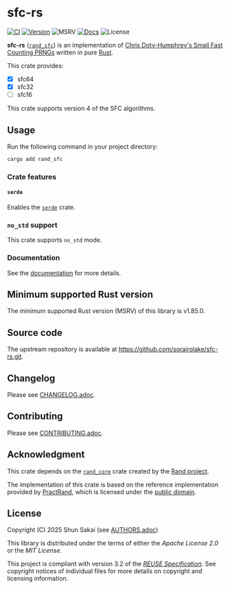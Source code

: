 <!--
SPDX-FileCopyrightText: 2025 Shun Sakai

SPDX-License-Identifier: Apache-2.0 OR MIT
-->

# sfc-rs

[![CI][ci-badge]][ci-url]
[![Version][version-badge]][version-url]
![MSRV][msrv-badge]
[![Docs][docs-badge]][docs-url]
![License][license-badge]

**sfc-rs** ([`rand_sfc`][version-url]) is an implementation of
[Chris Doty-Humphrey's Small Fast Counting PRNGs] written in pure [Rust].

This crate provides:

- [x] sfc64
- [x] sfc32
- [ ] sfc16

This crate supports version 4 of the SFC algorithms.

## Usage

Run the following command in your project directory:

```sh
cargo add rand_sfc
```

### Crate features

#### `serde`

Enables the [`serde`] crate.

### `no_std` support

This crate supports `no_std` mode.

### Documentation

See the [documentation][docs-url] for more details.

## Minimum supported Rust version

The minimum supported Rust version (MSRV) of this library is v1.85.0.

## Source code

The upstream repository is available at
<https://github.com/sorairolake/sfc-rs.git>.

## Changelog

Please see [CHANGELOG.adoc].

## Contributing

Please see [CONTRIBUTING.adoc].

## Acknowledgment

This crate depends on the [`rand_core`] crate created by the [Rand project].

The implementation of this crate is based on the reference implementation
provided by [PractRand], which is licensed under the [public domain].

## License

Copyright (C) 2025 Shun Sakai (see [AUTHORS.adoc])

This library is distributed under the terms of either the _Apache License 2.0_
or the _MIT License_.

This project is compliant with version 3.2 of the [_REUSE Specification_]. See
copyright notices of individual files for more details on copyright and
licensing information.

[ci-badge]: https://img.shields.io/github/actions/workflow/status/sorairolake/sfc-rs/CI.yaml?branch=develop&style=for-the-badge&logo=github&label=CI
[ci-url]: https://github.com/sorairolake/sfc-rs/actions?query=branch%3Adevelop+workflow%3ACI++
[version-badge]: https://img.shields.io/crates/v/rand_sfc?style=for-the-badge&logo=rust
[version-url]: https://crates.io/crates/rand_sfc
[msrv-badge]: https://img.shields.io/crates/msrv/rand_sfc?style=for-the-badge&logo=rust
[docs-badge]: https://img.shields.io/docsrs/rand_sfc?style=for-the-badge&logo=docsdotrs&label=Docs.rs
[docs-url]: https://docs.rs/rand_sfc
[license-badge]: https://img.shields.io/crates/l/rand_sfc?style=for-the-badge
[Chris Doty-Humphrey's Small Fast Counting PRNGs]: https://pracrand.sourceforge.net/RNG_engines.txt
[Rust]: https://www.rust-lang.org/
[`serde`]: https://serde.rs/
[CHANGELOG.adoc]: CHANGELOG.adoc
[CONTRIBUTING.adoc]: CONTRIBUTING.adoc
[`rand_core`]: https://crates.io/crates/rand_core
[Rand project]: https://github.com/rust-random/rand
[PractRand]: https://pracrand.sourceforge.net/
[public domain]: https://pracrand.sourceforge.net/license.txt
[AUTHORS.adoc]: AUTHORS.adoc
[_REUSE Specification_]: https://reuse.software/spec/
